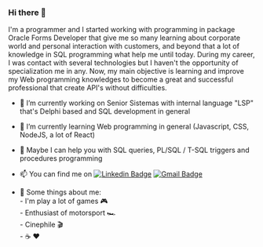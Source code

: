 
### Hi there 👋
I'm a programmer and I started working with programming in package Oracle Forms Developer that give me so many learning about corporate world and personal interaction with customers, and beyond that a lot of knowledge in SQL programming what help me until today. During my career, I was contact with several technologies but I haven't the opportunity of specialization me in any. Now, my main objective is learning and improve my Web programming knowledges to become a great and successful professional that create API's without difficulties.

- 🔭 I’m currently working on Senior Sistemas with internal language "LSP" that's Delphi based and SQL development in general
- 🌱 I’m currently learning Web programming in general (Javascript, CSS, NodeJS, a lot of React)
- 💬 Maybe I can help you with SQL queries, PL/SQL / T-SQL triggers and procedures programming
- 📫 You can find me on [![Linkedin Badge](https://img.shields.io/badge/-AndreEuzebio-blue?style=flat-square&logo=Linkedin&logoColor=white&link=https://www.linkedin.com/in/AndreEuzebio/)](https://www.linkedin.com/in/AndreEuzebio/)  [![Gmail Badge](https://img.shields.io/badge/-andre.r.euzebio@gmail.com-c14438?style=flat-square&logo=Gmail&logoColor=white&link=mailto:andre.r.euzebio@gmail.com)](mailto:andre.r.euzebio@gmail.com) 

- :bow: Some things about me: </br>
        -  I'm play a lot of games :video_game:</br>
        -  Enthusiast of motorsport 🏎️</br>
        -  Cinephile :clapper: </br>
        -  :coffee: :heart:  

<!--
**andre-euz/andre-euz** is a ✨ _special_ ✨ repository because its `README.md` (this file) appears on your GitHub profile.

 
-->
